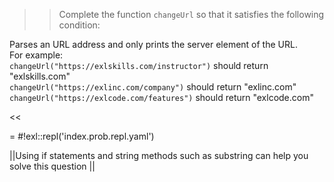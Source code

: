 >>Complete the function <code>changeUrl</code> so that it satisfies the following condition:
<p>Parses an URL address and only prints the server element of the URL.<br/>
For example:<br/>
<code>changeUrl("https://exlskills.com/instructor")</code> should return "exlskills.com"<br/>
<code>changeUrl("https://exlinc.com/company")</code> should return "exlinc.com"<br/>
<code>changeUrl("https://exlcode.com/features")</code> should return "exlcode.com"</p><<

= #!exl::repl('index.prob.repl.yaml')

||Using if statements and string methods such as substring can help you solve this question ||
